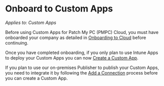# Onboard to Custom Apps

_Applies to: Custom Apps_

Before using Custom Apps for Patch My PC (PMPC) Cloud, you must have onboarded your company as detailed in [Onboarding to Cloud](../onboard-to-cloud.md) before continuing.

Once you have completed onboarding, if you only plan to use Intune Apps to deploy your Custom Apps you can now [Create a Custom App](create-a-custom-app/).

If you plan to use our on-premises Publisher to publish your Custom Apps, you need to integrate it by following the [Add a Connection](../cloud-administration/manage-cloud-connections/add-a-connection.md) process before you can create a Custom App.
